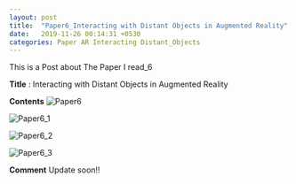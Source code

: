 ```yaml
---
layout: post
title:  "Paper6_Interacting with Distant Objects in Augmented Reality"
date:   2019-11-26 00:14:31 +0530
categories: Paper AR Interacting Distant_Objects   
---
```

This is a Post about The Paper I read_6<br>

**Title** : Interacting with Distant Objects in Augmented Reality<br>

**Contents**
![Paper6](https://user-images.githubusercontent.com/57661571/69561122-2bd26d80-0ff0-11ea-9d37-623c5fb7f3f2.PNG)

![Paper6_1](https://user-images.githubusercontent.com/57661571/69561160-40af0100-0ff0-11ea-98e0-6dd18387629a.PNG)

![Paper6_2](https://user-images.githubusercontent.com/57661571/69561188-4f95b380-0ff0-11ea-8de5-9a80519ef8bb.PNG)

![Paper6_3](https://user-images.githubusercontent.com/57661571/69561203-558b9480-0ff0-11ea-8db4-4fa309b856ac.PNG)


**Comment**
Update soon!!